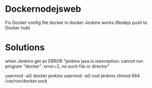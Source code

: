 # Dockernodejsweb
Fix Docker config file docker in docker 
Jenkins works (Nodejs push to Docker hub)


# Solutions
when Jenkins get an ERROR 
"jenkins java.io.ioexception: cannot run program "docker": error=2, no such file or director"


usermod -aG docker jenkins
usermod -aG root jenkins
chmod 664 /var/run/docker.sock